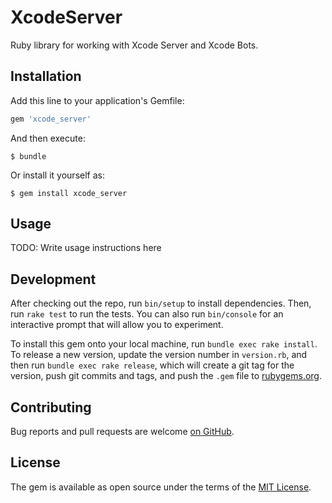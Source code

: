 # XcodeServer

Ruby library for working with Xcode Server and Xcode Bots.


## Installation

Add this line to your application's Gemfile:

```ruby
gem 'xcode_server'
```

And then execute:

    $ bundle

Or install it yourself as:

    $ gem install xcode_server


## Usage

TODO: Write usage instructions here


## Development

After checking out the repo, run `bin/setup` to install dependencies. Then, run `rake test` to run the tests. You can also run `bin/console` for an interactive prompt that will allow you to experiment.

To install this gem onto your local machine, run `bundle exec rake install`. To release a new version, update the version number in `version.rb`, and then run `bundle exec rake release`, which will create a git tag for the version, push git commits and tags, and push the `.gem` file to [rubygems.org](https://rubygems.org).


## Contributing

Bug reports and pull requests are welcome [on GitHub](https://github.com/venmo/xcode_server).


## License

The gem is available as open source under the terms of the [MIT License](LICENSE).

